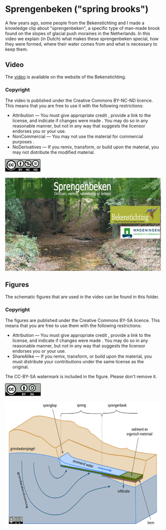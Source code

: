 # Sprengenbeken ("spring brooks")

A few years ago, some people from the Bekenstichting and I made a knowledge clip about "sprengenbeken", a specific type of man-made brook found on the slopes of glacial push moraines in the Netherlands. 
In this video we explain (in Dutch) what makes these sprengenbeken special, how they were formed, where their water comes from and what is necessary to keep them.

## Video

The [video](https://sprengenbeken.nl/wat-is-een-sprengenbeek/) is available on the website of the Bekenstichting.

### Copyright

The video is published under the Creative Commons BY-NC-ND licence. This means that you are free to use it with the following restrictions:
- Attribution — You must give appropriate credit , provide a link to the license, and indicate if changes were made . You may do so in any reasonable manner, but not in any way that suggests the licensor endorses you or your use.
- NonCommercial — You may not use the material for commercial purposes .
- NoDerivatives — If you remix, transform, or build upon the material, you may not distribute the modified material.

<img src="by-nc-nd.png" height="40">

<br/>
<br/>
<img src="video_titelslide.png" height="300">

## Figures

The schematic figures that are used in the video can be found in this folder.

### Copyright

The figures are published under the Creative Commons BY-SA licence. This means that you are free to use them with the following restrictions:
- Attribution — You must give appropriate credit , provide a link to the license, and indicate if changes were made . You may do so in any reasonable manner, but not in any way that suggests the licensor endorses you or your use.
- ShareAlike — If you remix, transform, or build upon the material, you must distribute your contributions under the same license as the original.

The CC-BY-SA watermark is included in the figure. Please don't remove it.

<img src="by-sa.png" height="40">

<br/>
<br/>

<img src="doorsnede_sprengenbeek_4.png" height="400">

